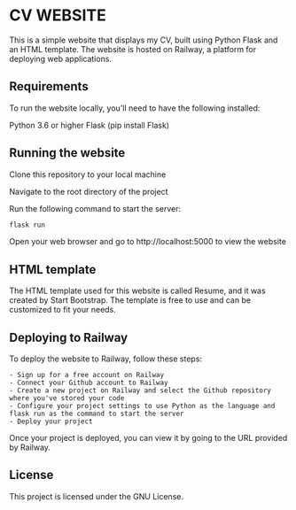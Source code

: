 # CV WEBSITE

This is a simple website that displays my CV, built using Python Flask and an HTML template. The website is hosted on Railway, a platform for deploying web applications.

## Requirements
To run the website locally, you'll need to have the following installed:

Python 3.6 or higher
Flask (pip install Flask)

## Running the website
Clone this repository to your local machine

Navigate to the root directory of the project

Run the following command to start the server:

```bash
flask run
```

Open your web browser and go to http://localhost:5000 to view the website

## HTML template
The HTML template used for this website is called Resume, and it was created by Start Bootstrap. The template is free to use and can be customized to fit your needs.

## Deploying to Railway
To deploy the website to Railway, follow these steps:

    - Sign up for a free account on Railway
    - Connect your Github account to Railway
    - Create a new project on Railway and select the Github repository where you've stored your code
    - Configure your project settings to use Python as the language and flask run as the command to start the server
    - Deploy your project

Once your project is deployed, you can view it by going to the URL provided by Railway.

## License
This project is licensed under the GNU License.
